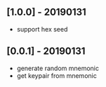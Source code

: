 ## [1.0.0] - 20190131

* support hex seed

## [0.0.1] - 20190131

* generate random mnemonic
* get keypair from mnemonic
